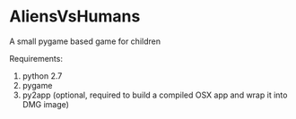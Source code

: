 AliensVsHumans
==============

A small pygame based game for children

Requirements:
1. python 2.7
2. pygame
3. py2app (optional, required to build a compiled OSX app and wrap it into DMG image)
